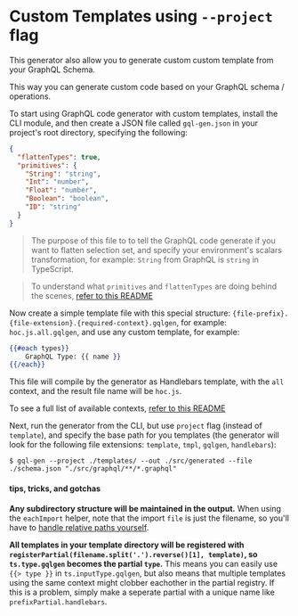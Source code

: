 # Custom Templates using `--project` flag

This generator also allow you to generate custom custom template from your GraphQL Schema.

This way you can generate custom code based on your GraphQL schema / operations.

To start using GraphQL code generator with custom templates, install the CLI module, and then create a JSON file called `gql-gen.json` in your project's root directory, specifying the following:

```json
{
  "flattenTypes": true,
  "primitives": {
    "String": "string",
    "Int": "number",
    "Float": "number",
    "Boolean": "boolean",
    "ID": "string"
  }
}
```

> The purpose of this file to to tell the GraphQL code generate if you want to flatten selection set, and specify your environment's scalars transformation, for example: `String` from GraphQL is `string` in TypeScript.

> To understand what `primitives` and `flattenTypes` are doing behind the scenes, [refer to this README](../scripts/handlebars-templates-scripts/README.md#flattentypes)

Now create a simple template file with this special structure: `{file-prefix}.{file-extension}.{required-context}.gqlgen`, for example: `hoc.js.all.gqlgen`, and use any custom template, for example:

```handlebars
{{#each types}}
    GraphQL Type: {{ name }}
{{/each}}
```

This file will compile by the generator as Handlebars template, with the `all` context, and the result file name will be `hoc.js`.

To see a full list of available contexts, [refer to this README](../scripts/handlebars-templates-scripts/README.md#templates)

Next, run the generator from the CLI, but use `project` flag (instead of `template`), and specify the base path for you templates (the generator will look for the following file extensions: `template`, `tmpl`, `gqlgen`, `handlebars`):

    $ gql-gen --project ./templates/ --out ./src/generated --file ./schema.json "./src/graphql/**/*.graphql"

#### tips, tricks, and gotchas

**Any subdirectory structure will be maintained in the output.** When using the `eachImport` helper, note that the import `file` is just the filename, so you'll have to [handle relative paths yourself](https://github.com/micimize/graphql-to-io-ts/blob/master/src/helpers/relative-import.js).

**All templates in your template directory will be registered with `registerPartial(filename.split('.').reverse()[1], template)`, so `ts.type.gqlgen` becomes the partial `type`.** This means you can easily use `{{> type }}` in `ts.inputType.gqlgen`, but also means that multiple templates using the same context might clobber eachother in the partial registry. If this is a problem, simply make a seperate partial with a unique name like `prefixPartial.handlebars`.
